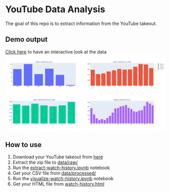 # YouTube Data Analysis
The goal of this repo is to extract information from the YouTube takeout.

## Demo output
[Click here](viz/watch-history.html) to have an interactive look at the data
![Image](viz/watch-history.png)

## How to use
1. Download your YouTube takeout from [here](https://takeout.google.com/settings/takeout)
2. Extract the zip file to [data/raw/](data/raw/)
3. Run the [extract-watch-history.ipynb](extract-watch-history.ipynb) notebook
4. Get your CSV file from [data/processed/](data/processed/)
5. Run the [visualize-watch-history.ipynb](visualize-watch-history.ipynb) notebook
6. Get your HTML file from [watch-history.html](watch-history.html)